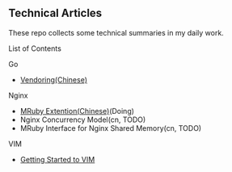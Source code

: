 Technical Articles
------------------

These repo collects some technical summaries in my daily work.


List of Contents

Go
* [Vendoring(Chinese)](go/vendoring-cn.md)

Nginx
* [MRuby Extention(Chinese)](nginx/nginx-mruby-cn.md)(Doing)
* Nginx Concurrency Model(cn, TODO)
* MRuby Interface for Nginx Shared Memory(cn, TODO)

VIM
* [Getting Started to VIM]()
